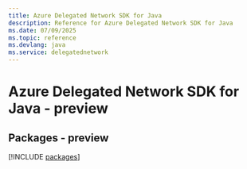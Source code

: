 ```yaml
---
title: Azure Delegated Network SDK for Java
description: Reference for Azure Delegated Network SDK for Java
ms.date: 07/09/2025
ms.topic: reference
ms.devlang: java
ms.service: delegatednetwork
---
```

# Azure Delegated Network SDK for Java - preview
## Packages - preview
[!INCLUDE [packages](delegated-network-index.md)]